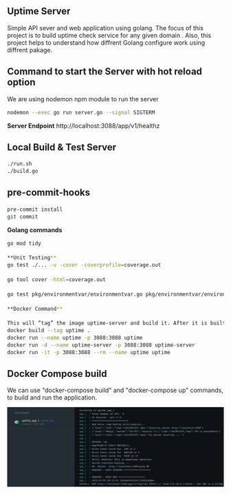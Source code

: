 ## Uptime Server

Simple API sever and web application using golang. The focus of this project is to build uptime check service for any given domain .
Also, this project helps to understand how diffrent Golang configure work using diffrent pakage.

## Command to start the Server with hot reload option

We are using nodemon npm module to run the server

```bash
nodemon --exec go run server.go --signal SIGTERM
```

**Server Endpoint**
http://localhost:3088/app/v1/healthz

## Local Build & Test Server

```bash
./run.sh
./build.go

```

## pre-commit-hooks

```bash
pre-commit install
git commit
```

**Golang commands**

```bash
go mod tidy

**Unit Testing**
go test ./... -v -cover -coverprofile=coverage.out

go tool cover -html=coverage.out

go test pkg/environmentvar/environmentvar.go pkg/environmentvar/environmentvar_test.go -v

**Docker Command**

This will “tag” the image uptime-server and build it. After it is built, we can run the image as a container.
docker build --tag uptime .
docker run --name uptime -p 3088:3088 uptime
docker run -d --name uptime-server -p 3088:3088 uptime-server
docker run -it -p 3088:3088 --rm --name uptime uptime
```

## Docker Compose build

We can use "docker-compose build" and "docker-compose up" commands, to build and run the application.

![docker view](uptime_app_Docker_View.png)
